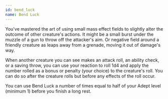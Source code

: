 ```yaml
---
id: bend_luck
name: Bend Luck
---
```

You've mastered the art of using small mass effect fields to slightly alter the outcome of other creature's actions. It 
might be a small burst under the muzzle of a gun to throw off the attacker's aim. Or negative field around a friendly 
creature as leaps away from a grenade, moving it out of damage's way.

When another creature you can see makes an attack roll, an ability check, or a saving throw, you can use your reaction to 
roll 1d4 and apply the number rolled as a bonus or penalty (your choice) to the creature's roll. You can do so after the 
creature rolls but before any effects of the roll occur.

You can use Bend Luck a number of times equal to half of your Adept level (minimum 1) before you finish a long rest.
